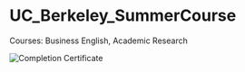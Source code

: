 # UC_Berkeley_SummerCourse

Courses: Business English, Academic Research

![Completion Certificate](https://github.com/valD-99/UC_Berkeley_SummerCourse/issues)
